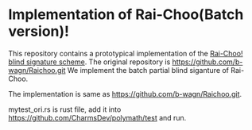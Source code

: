 Implementation of Rai-Choo(Batch version)!
===========================

This repository contains a prototypical implementation of the [Rai-Choo! blind signature scheme](https://eprint.iacr.org/2022/1350.pdf).
The original repository is https://github.com/b-wagn/Raichoo.git
We implement the batch partial blind siganture of Rai-Choo.

The implementation is same as https://github.com/b-wagn/Raichoo.git. 

mytest_ori.rs is rust file, add it into https://github.com/CharmsDev/polymath/test and run.

